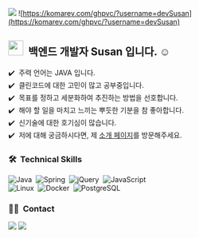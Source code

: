 <a href="https://san2.notion.site/Engineering-Wiki-8068c01302af4211b36a4e27b5c101e6"><img src="https://img.shields.io/badge/Porfoilo-link-blue"/></a>
![https://komarev.com/ghpvc/?username=devSusan](https://komarev.com/ghpvc/?username=devSusan)


## <img src="https://raw.githubusercontent.com/iampavangandhi/iampavangandhi/master/gifs/Hi.gif" width="30px"> &nbsp;백엔드 개발자 Susan 입니다. ☺️

✔️ &nbsp;주력 언어는 JAVA 입니다.\
✔️ &nbsp;클린코드에 대한 고민이 많고 공부중입니다.\
✔️ &nbsp;목표를 정하고 세분화하여 추진하는 방법을 선호합니다.\
✔️ &nbsp;해야 할 일을 마치고 느끼는 뿌듯한 기분을 참 좋아합니다.\
✔️ &nbsp;신기술에 대한 호기심이 많습니다.\
✔️ &nbsp;저에 대해 궁금하시다면, 제 <a href="https://san2.notion.site/Engineering-Wiki-8068c01302af4211b36a4e27b5c101e6">소개 페이지</a>를 방문해주세요.


### 🛠 &nbsp;Technical Skills
![Java](https://img.shields.io/badge/-Java-007396?style=flat-square&logo=Java&logoColor=white)&nbsp;
![Spring](https://img.shields.io/badge/-Spring-6DB33F?style=flat-square&logo=Spring&logoColor=white)&nbsp;
![jQuery](https://img.shields.io/badge/-jQuery-0769AD?style=flat-square&logo=jQuery&logoColor=white)&nbsp;
![JavaScript](https://img.shields.io/badge/-JavaScript-F7DF1E?style=flat-square&logo=JavaScript&logoColor=black)&nbsp;\
![Linux](https://img.shields.io/badge/-Linux-FCC624?style=flat-square&logo=Linux&logoColor=black)&nbsp;
![Docker](https://img.shields.io/badge/-Docker-2496ED?style=flat-square&logo=Docker&logoColor=white)&nbsp;
![PostgreSQL](https://img.shields.io/badge/-PostgreSQL-4169E1?style=flat-square&logo=PostgreSQL&logoColor=white)&nbsp;
<br/>

<!--### 💻 &nbsp;GitHub Analytics-->

<!--[![Github stats](https://github-readme-stats.vercel.app/api?username=susanbae&show_icons=true&theme=algolia&include_all_commits=true&count_private=true")](https://github.com/congchu/github-readme-stats)
[![Top Langs](https://github-readme-stats.vercel.app/api/top-langs/?username=susanbae&layout=compact&theme=algolia)](https://github.com/congchu/github-readme-stats)-->


### 🤝🏻 &nbsp;Contact
<a href="mailto:susan.bae90@gmail.com"><img src="https://img.shields.io/badge/-susan.bae90@gmail.com-D14836?style=flat&logo=Gmail&logoColor=white"/></a>
<a href="https://instagram.com/san2eee"><img src="https://img.shields.io/badge/-@san2eee-E4405F?style=flat&logo=Instagram&logoColor=white"/></a>
